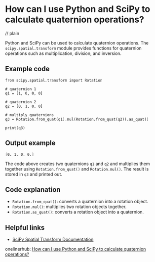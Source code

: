 # How can I use Python and SciPy to calculate quaternion operations?
// plain

Python and SciPy can be used to calculate quaternion operations. The `scipy.spatial.transform` module provides functions for quaternion operations such as multiplication, division, and inversion.

## Example code


```
from scipy.spatial.transform import Rotation

# quaternion 1
q1 = [1, 0, 0, 0]

# quaternion 2
q2 = [0, 1, 0, 0]

# multiply quaternions
q3 = Rotation.from_quat(q1).mul(Rotation.from_quat(q2)).as_quat()

print(q3)
```

## Output example

```
[0. 1. 0. 0.]
```

The code above creates two quaternions `q1` and `q2` and multiplies them together using `Rotation.from_quat()` and `Rotation.mul()`. The result is stored in `q3` and printed out.

## Code explanation

- `Rotation.from_quat()`: converts a quaternion into a rotation object.
- `Rotation.mul()`: multiplies two rotation objects together.
- `Rotation.as_quat()`: converts a rotation object into a quaternion.

## Helpful links
- [SciPy Spatial Transform Documentation](https://docs.scipy.org/doc/scipy/reference/generated/scipy.spatial.transform.Rotation.html)

onelinerhub: [How can I use Python and SciPy to calculate quaternion operations?](https://onelinerhub.com/python-scipy/how-can-i-use-python-and-scipy-to-calculate-quaternion-operations)